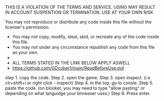 THIS IS A VIOLATION OF THE TERMS AND SERVICE. USING MAY RESULT IN ACCOUNT SUSPENTION OR TERMINATION. USE AT YOUR OWN RISK

 You may not reproduce or distribute any code inside this file without the licenser's permission.
* You may not copy, modify, steal, skid, or recreate any of the code inside this file.
* You may not under any circumstance republish any code from this file as your own.
* 
* ALL TERMS STATED IN THE LINK BELOW APPLY ASWELL
* https://github.com/GDcuber1/main/ReadBeforeUse.md


step 1. copy the code.
Step 2. open the game.
Step 3. open inspect. (i.e ctr+shift+i or right click - inspect)
Step 4. in the top, go to consle.
Step 5. paste the code. (on blooket, you may need to type "allow pasting" or depending on what languidge your broweser uses.)
Step 6. Press enter.
